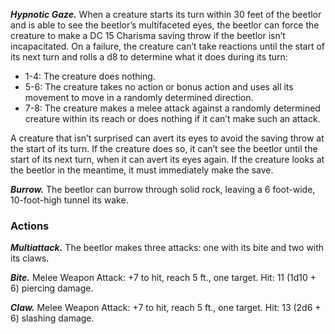 ﻿---
layout: creature
name: "Beetlor"
tags: [large, monstrosity, cr5, tome-of-horrors]
cha: 8 (-1)
wis: 10 (+0)
int: 10 (+0)
con: 17 (+3)
dex: 18 (+4)
str: 22 (+6)
size: Large monstrosity
alignment: neutral
challenge: "5 (1,800 XP)"
languages: "--"
senses: "darkvision 120 ft., tremorsense 60 ft., passive Perception 10"
damage_resistances: "bludgeoning, piercing, and slashing
from nonmagical weapons"
speed: "30 ft., burrow 15 ft."
hit_points: "60 (8d8 + 24)"
armor_class: "16 (natural armor)"
---

***Hypnotic Gaze.*** When a creature starts its turn within 30 feet of the beetlor and is able
to see the beetlor’s multifaceted eyes, the beetlor can force the creature to
make a DC 15 Charisma saving throw if the beetlor isn’t incapacitated.
On a failure, the creature can’t take reactions until the start of its next
turn and rolls a d8 to determine what it does during its turn:

* 1-4: The creature does nothing.
* 5-6: The creature takes no action or bonus action and uses all its movement to move in a randomly determined direction. 
* 7-8: The creature makes a melee attack against a randomly determined creature within its reach or does nothing if it can’t make such an attack.

A creature that isn’t surprised can avert its eyes
to avoid the saving throw at the start of its turn. If
the creature does so, it can’t see the beetlor until the
start of its next turn, when it can avert its eyes again.
If the creature looks at the beetlor in the meantime, it
must immediately make the save.

***Burrow.*** The beetlor can burrow through solid rock,
leaving a 6 foot-wide, 10-foot-high tunnel its wake.

### Actions

***Multiattack.*** The beetlor makes three attacks: one with its
bite and two with its claws.

***Bite.*** Melee Weapon Attack: +7 to hit, reach 5 ft., one
target. Hit: 11 (1d10 + 6) piercing damage.

***Claw.*** Melee Weapon Attack: +7 to hit, reach 5 ft., one
target. Hit: 13 (2d6 + 6) slashing damage.
